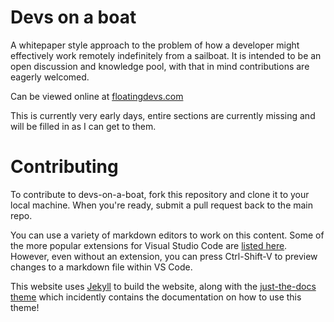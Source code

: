# Devs on a boat

A whitepaper style approach to the problem of how a developer might effectively work remotely indefinitely from a sailboat. It is intended to be an open discussion and knowledge pool, with that in mind contributions are eagerly welcomed.

Can be viewed online at [floatingdevs.com](www.floatingdevs.com)

This is currently very early days, entire sections are currently missing and will be filled in as I can get to them.

# Contributing

To contribute to devs-on-a-boat, fork this repository and clone it to your local machine. When you're ready, submit a pull request back to the main repo.

You can use a variety of markdown editors to work on this content. Some of the more popular extensions for Visual Studio Code are [listed here](https://code.visualstudio.com/docs/languages/markdown). However, even without an extension, you can press Ctrl-Shift-V to preview changes to a markdown file within VS Code.

This website uses [Jekyll](https://jekyllrb.com/) to build the website, along with the [just-the-docs theme](https://pmarsceill.github.io/just-the-docs/) which incidently contains the documentation on how to use this theme!

